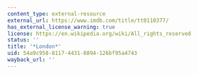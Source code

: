 ```yaml
---
content_type: external-resource
external_url: https://www.imdb.com/title/tt0110377/
has_external_license_warning: true
license: https://en.wikipedia.org/wiki/All_rights_reserved
status: ''
title: '*London*'
uid: 54a9c958-8117-4431-8894-126bf95a4743
wayback_url: ''
---
```

